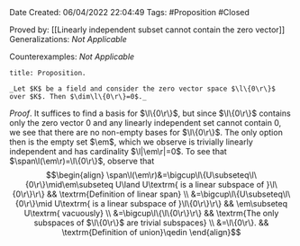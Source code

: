 <br />
<br />

Date Created: 06/04/2022 22:04:49
Tags: #Proposition #Closed

Proved by: [[Linearly independent subset cannot contain the zero vector]]
Generalizations: _Not Applicable_

Counterexamples: _Not Applicable_

``` ad-Proposition
title: Proposition.

_Let $K$ be a field and consider the zero vector space $\l\{0\r\}$ over $K$. Then $\dim\l\{0\r\}=0$._

```

_Proof_. It suffices to find a basis for $\l\{0\r\}$, but since $\l\{0\r\}$ contains only the zero vector $0$ and any linearly independent set cannot contain $0$, we see that there are no non-empty bases for $\l\{0\r\}$. The only option then is the empty set $\em$, which we observe is trivially linearly independent and has cardinality $\l|\em\r|=0$. To see that $\span\l(\em\r)=\l\{0\r\}$, observe that
$$\begin{align}
    \span\l(\em\r)&=\bigcup\l\{U\subseteq\l\{0\r\}\mid\em\subseteq U\land U\textrm{ is a linear subspace of }\l\{0\r\}\r\} && \textrm{Definition of linear span} \\
    &=\bigcup\l\{U\subseteq\l\{0\r\}\mid U\textrm{ is a linear subspace of }\l\{0\r\}\r\} && \em\subseteq U\textrm{ vacuously} \\
    &=\bigcup\l\{\l\{0\r\}\r\} && \textrm{The only subspaces of $\l\{0\r\}$ are trivial subspaces} \\
    &=\l\{0\r\}. && \textrm{Definition of union}\qedin
\end{align}$$
